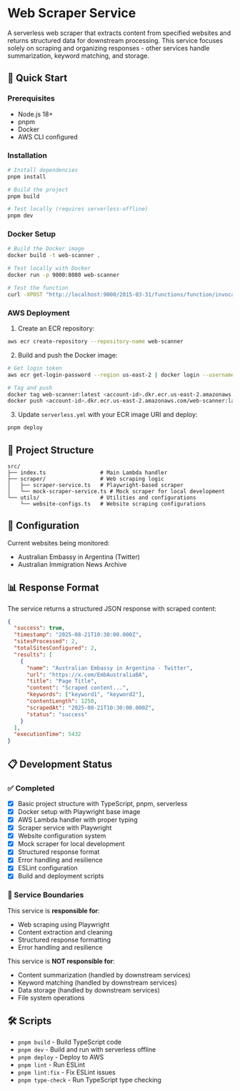 # Web Scraper Service

A serverless web scraper that extracts content from specified websites and returns structured data for downstream processing. This service focuses solely on scraping and organizing responses - other services handle summarization, keyword matching, and storage.

## 🚀 Quick Start

### Prerequisites

- Node.js 18+
- pnpm
- Docker
- AWS CLI configured

### Installation

```bash
# Install dependencies
pnpm install

# Build the project
pnpm build

# Test locally (requires serverless-offline)
pnpm dev
```

### Docker Setup

```bash
# Build the Docker image
docker build -t web-scanner .

# Test locally with Docker
docker run -p 9000:8080 web-scanner

# Test the function
curl -XPOST "http://localhost:9000/2015-03-31/functions/function/invocations" -d '{}'
```

### AWS Deployment

1. Create an ECR repository:

```bash
aws ecr create-repository --repository-name web-scanner
```

2. Build and push the Docker image:

```bash
# Get login token
aws ecr get-login-password --region us-east-2 | docker login --username AWS --password-stdin <account-id>.dkr.ecr.us-east-2.amazonaws.com

# Tag and push
docker tag web-scanner:latest <account-id>.dkr.ecr.us-east-2.amazonaws.com/web-scanner:latest
docker push <account-id>.dkr.ecr.us-east-2.amazonaws.com/web-scanner:latest
```

3. Update `serverless.yml` with your ECR image URI and deploy:

```bash
pnpm deploy
```

## 📁 Project Structure

```
src/
├── index.ts                 # Main Lambda handler
├── scraper/                 # Web scraping logic
│   ├── scraper-service.ts   # Playwright-based scraper
│   └── mock-scraper-service.ts # Mock scraper for local development
└── utils/                   # Utilities and configurations
    └── website-configs.ts   # Website scraping configurations
```

## 🔧 Configuration

Current websites being monitored:

- Australian Embassy in Argentina (Twitter)
- Australian Immigration News Archive

## 📊 Response Format

The service returns a structured JSON response with scraped content:

```json
{
  "success": true,
  "timestamp": "2025-08-21T10:30:00.000Z",
  "sitesProcessed": 2,
  "totalSitesConfigured": 2,
  "results": [
    {
      "name": "Australian Embassy in Argentina - Twitter",
      "url": "https://x.com/EmbAustraliaBA",
      "title": "Page Title",
      "content": "Scraped content...",
      "keywords": ["keyword1", "keyword2"],
      "contentLength": 1250,
      "scrapedAt": "2025-08-21T10:30:00.000Z",
      "status": "success"
    }
  ],
  "executionTime": 5432
}
```

## 📋 Development Status

### ✅ Completed

- [x] Basic project structure with TypeScript, pnpm, serverless
- [x] Docker setup with Playwright base image
- [x] AWS Lambda handler with proper typing
- [x] Scraper service with Playwright
- [x] Website configuration system
- [x] Mock scraper for local development
- [x] Structured response format
- [x] Error handling and resilience
- [x] ESLint configuration
- [x] Build and deployment scripts

### 🎯 Service Boundaries

This service is **responsible for**:

- Web scraping using Playwright
- Content extraction and cleaning
- Structured response formatting
- Error handling and resilience

This service is **NOT responsible for**:

- Content summarization (handled by downstream services)
- Keyword matching (handled by downstream services)
- Data storage (handled by downstream services)
- File system operations

## 🛠️ Scripts

- `pnpm build` - Build TypeScript code
- `pnpm dev` - Build and run with serverless offline
- `pnpm deploy` - Deploy to AWS
- `pnpm lint` - Run ESLint
- `pnpm lint:fix` - Fix ESLint issues
- `pnpm type-check` - Run TypeScript type checking

